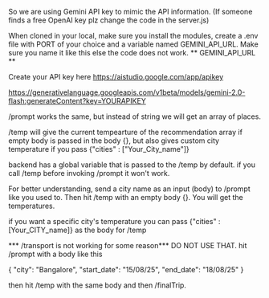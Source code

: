 So we are using Gemini API key to mimic the API information. (If someone finds a free OpenAI key plz change the code in the server.js)

When cloned in your local, make sure you install the modules, create a .env file
with PORT of your choice and a variable named GEMINI_API_URL. 
Make sure you name it like this else the code does not work. **  GEMINI_API_URL **

Create your API key here https://aistudio.google.com/app/apikey 

https://generativelanguage.googleapis.com/v1beta/models/gemini-2.0-flash:generateContent?key=YOURAPIKEY

/prompt works the same, but instead of string we will get an array of places.

/temp will give the current tempearture of the recommendation array if empty body is passed in the body {}, but also gives custom city temperature if you pass {"cities" : ["Your_City_name"]} 

backend has a global variable that is passed to the /temp by default. 
if you call /temp before invoking /prompt it won't work.

For better understanding, send a city name as an input (body) to /prompt like you used to.
Then hit /temp with an empty body {}. You will get the temperatures.

if you want a specific city's temperature you can pass {"cities" : [Your_CITY_name]} as the body for /temp


*** /transport is not working for some reason***
DO NOT USE THAT.
hit /prompt with a body like this 

{
    "city": "Bangalore",
    "start_date": "15/08/25",
    "end_date": "18/08/25"
}

then hit /temp with the same body 
and then /finalTrip.
